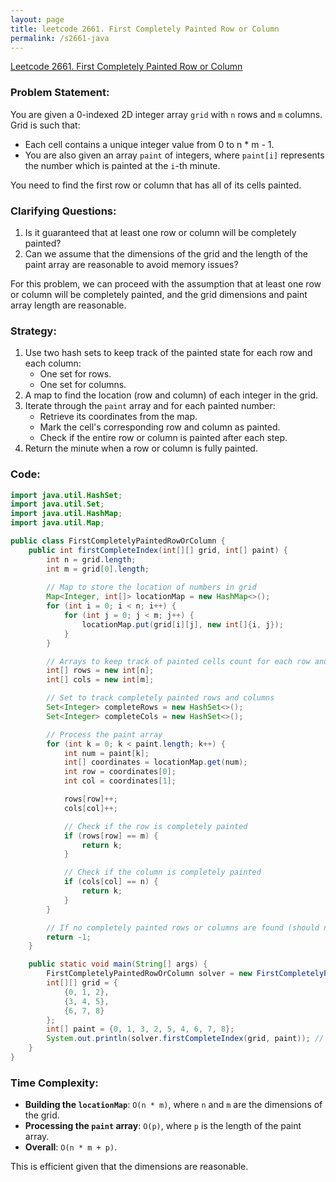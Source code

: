```yaml
---
layout: page
title: leetcode 2661. First Completely Painted Row or Column
permalink: /s2661-java
---
```

[Leetcode 2661. First Completely Painted Row or Column](https://algoadvance.github.io/algoadvance/l2661)
### Problem Statement:
You are given a 0-indexed 2D integer array `grid` with `n` rows and `m` columns. Grid is such that:

- Each cell contains a unique integer value from 0 to n * m - 1.
- You are also given an array `paint` of integers, where `paint[i]` represents the number which is painted at the `i`-th minute.

You need to find the first row or column that has all of its cells painted.

### Clarifying Questions:
1. Is it guaranteed that at least one row or column will be completely painted?
2. Can we assume that the dimensions of the grid and the length of the paint array are reasonable to avoid memory issues?

For this problem, we can proceed with the assumption that at least one row or column will be completely painted, and the grid dimensions and paint array length are reasonable.

### Strategy:
1. Use two hash sets to keep track of the painted state for each row and each column:
    - One set for rows.
    - One set for columns.
2. A map to find the location (row and column) of each integer in the grid.
3. Iterate through the `paint` array and for each painted number:
   - Retrieve its coordinates from the map.
   - Mark the cell's corresponding row and column as painted.
   - Check if the entire row or column is painted after each step.
4. Return the minute when a row or column is fully painted.

### Code:
```java
import java.util.HashSet;
import java.util.Set;
import java.util.HashMap;
import java.util.Map;

public class FirstCompletelyPaintedRowOrColumn {
    public int firstCompleteIndex(int[][] grid, int[] paint) {
        int n = grid.length;
        int m = grid[0].length;
        
        // Map to store the location of numbers in grid
        Map<Integer, int[]> locationMap = new HashMap<>();
        for (int i = 0; i < n; i++) {
            for (int j = 0; j < m; j++) {
                locationMap.put(grid[i][j], new int[]{i, j});
            }
        }

        // Arrays to keep track of painted cells count for each row and column
        int[] rows = new int[n];
        int[] cols = new int[m];

        // Set to track completely painted rows and columns
        Set<Integer> completeRows = new HashSet<>();
        Set<Integer> completeCols = new HashSet<>();

        // Process the paint array
        for (int k = 0; k < paint.length; k++) {
            int num = paint[k];
            int[] coordinates = locationMap.get(num);
            int row = coordinates[0];
            int col = coordinates[1];

            rows[row]++;
            cols[col]++;

            // Check if the row is completely painted
            if (rows[row] == m) {
                return k;
            }

            // Check if the column is completely painted
            if (cols[col] == n) {
                return k;
            }
        }

        // If no completely painted rows or columns are found (should not happen)
        return -1;
    }

    public static void main(String[] args) {
        FirstCompletelyPaintedRowOrColumn solver = new FirstCompletelyPaintedRowOrColumn();
        int[][] grid = {
            {0, 1, 2},
            {3, 4, 5},
            {6, 7, 8}
        };
        int[] paint = {0, 1, 3, 2, 5, 4, 6, 7, 8};
        System.out.println(solver.firstCompleteIndex(grid, paint)); // Output: 6
    }
}
```

### Time Complexity:
- **Building the `locationMap`**: `O(n * m)`, where `n` and `m` are the dimensions of the grid.
- **Processing the `paint` array**: `O(p)`, where `p` is the length of the paint array.
- **Overall**: `O(n * m + p)`. 

This is efficient given that the dimensions are reasonable.